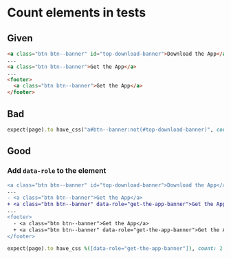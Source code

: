 # Count elements in tests

## Given

```html
<a class="btn btn--banner" id="top-download-banner">Download the App</a>
...
<a class="btn btn--banner">Get the App</a>
...
<footer>
  <a class="btn btn--banner">Get the App</a>
</footer>
```

## Bad

```ruby
expect(page).to have_css("a#btn--banner:not(#top-download-banner)", count: 2)
```

## Good

### Add `data-role` to the element

```diff
<a class="btn btn--banner" id="top-download-banner">Download the App</a>
...
- <a class="btn btn--banner">Get the App</a>
+ <a class="btn btn--banner" data-role="get-the-app-banner">Get the App</a>
...
<footer>
  - <a class="btn btn--banner">Get the App</a>
  + <a class="btn btn--banner" data-role="get-the-app-banner">Get the App</a>
</footer>
```

```ruby
expect(page).to have_css %([data-role="get-the-app-banner"]), count: 2
```
